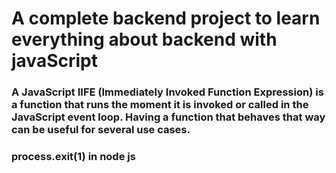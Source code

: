 # A complete backend project to learn everything about backend with javaScript

### A JavaScript IIFE (Immediately Invoked Function Expression) is a function that runs the moment it is invoked or called in the JavaScript event loop. Having a function that behaves that way can be useful for several use cases.

### process.exit(1) in node js
